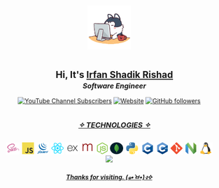 <div align="center">
<img src="./images/angry_programmer.gif" style="width: 100px" draggable="false">
 <div id="user-content-toc">
  <ul>
    <summary><h2 style="display: inline-block;">Hi, It's <a href="https://irfanshadikrishad.github.io" target="_blank">Irfan Shadik Rishad</a></h2> <b><i><p style="font-size: 1rem; margin-top: -15px">Software Engineer</p></i></b></summary>
  </ul>
</div>
<a href="https://www.youtube.com/@irfanshadikrishad" target="_blank"><img alt="YouTube Channel Subscribers" src="https://img.shields.io/youtube/channel/subscribers/UCBcueHV2xtwcyZ8jz0hgO2Q?logoColor=%23&style=for-the-badge"></a> <a href="https://irfanshadikrishad.github.io" target="_blank"><img alt="Website" src="https://img.shields.io/website?down_color=lightgrey&down_message=down&label=irfanshadikrishad.github.io&style=for-the-badge&up_color=green&up_message=up&url=https://irfanshadikrishad.github.io" draggable="false"></a> <a href="https://github.com/irfanshadikrishad" target="_blank"><img alt="GitHub followers" src="https://img.shields.io/github/followers/irfanshadikrishad?style=for-the-badge" draggable="false"></a><br>
<div id="user-content-toc">
  <ul>
    <summary><h3 style="display: inline-block;"><a href="https://www.youtube.com/shorts/IL9rjdx0xuo"><i>✧ TECHNOLOGIES ✧</i></a></h3></summary>
  </ul>
</div>
<a href="https://www.sass-lang.com" target="_blank"><img src="./images/sass.png" width="30" height="27.27" draggable="false"></a>
<a href="https://en.wikipedia.org/wiki/javascript" target="_blank"><img src="./images/js.png" width="30" height="27.27" draggable="false"></a>
<a href="https://www.jquery.com" target="_blank"><img src="./images/jquery.png" width="30" height="27.27" draggable="false"></a>
<a href="https://react.dev" target="_blank"><img src="./images/react.png" width="30" height="27.27" draggable="false"></a>
<a href="https://expressjs.com" target="_blank"><img src="./images/express.png" width="30" height="27.27" draggable="false"></a>
<a href="https://mongoosejs.com" target="_blank"><img src="./images/mongoose.png" width="30" height="27.27" draggable="false"></a>
<a href="https://nodejs.org" target="_blank"><img src="./images/node.png" width="30" height="27.27" draggable="false"></a>
<a href="https://mongodb.com" target="_blank"><img src="./images/mongodb.png" width="30" height="27.27" draggable="false"></a>
<a href="https://python.org" target="_blank"><img src="./images/python.png" width="30" height="27.27" draggable="false"></a>
<a href="https://en.wikipedia.org/wiki/c_(programming_language)" target="_blank"><img src="./images/c.png" width="30" height="27.27" draggable="false"></a>
<a href="https://en.wikipedia.org/wiki/c%2b%2b" target="_blank"><img src="./images/cpp.png" width="30" height="27.27" draggable="false"></a>
<a href="https://git-scm.com" target="_blank"><img src="./images/git.png" width="30" height="27.27 "raggable="false"></a>
<a href="https://neovim.io" target="_blank"><img src="./images/neovim.png" width="30" height="27.27" draggable="false"></a>
<a href="https://en.wikipedia.org/wiki/linux" target="_blank"><img src="./images/linux.png" width="30" height="27.27" draggable="false"></a>
<br>
<img src="https://streak-stats.demolab.com/?user=irfanshadikrishad&theme=transparent&hide_border=true" draggable="false" >

<center><h5><i><a href="">Thanks for visiting. (๑•̀ㅂ•́)ง✧</a></i></h5></center>

</div>
